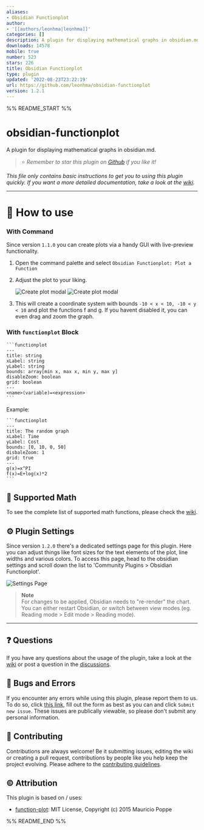 ```yaml
---
aliases:
- Obsidian Functionplot
author:
- '[[authors/leonhma|leonhma]]'
categories: []
description: A plugin for displaying mathematical graphs in obsidian.md.
downloads: 14578
mobile: true
number: 523
stars: 226
title: Obsidian Functionplot
type: plugin
updated: '2022-08-23T23:22:19'
url: https://github.com/leonhma/obsidian-functionplot
version: 1.2.1
---
```


%% README_START %%

# obsidian-functionplot

A plugin for displaying mathematical graphs in obsidian.md.

> ⭐ _Remember to star this plugin on [Github](https://github.com/leonhma/obsidian-functionplot) if you like it!_

_This file only contains basic instructions to get you to using this plugin quickly. If you want a more detailed documentation, take a look at the [wiki](https://github.com/leonhma/obsidian-functionplot/wiki)._

---

# 🔮 How to use

### With Command

Since version `1.1.0` you can create plots via a handy GUI with live-preview functionality.

1. Open the command palette and select `Obsidian Functionplot: Plot a Function`

2. Adjust the plot to your liking.

    ![Create plot modal](https://raw.githubusercontent.com/leonhma/obsidian-functionplot/HEAD/images/create-modal/light.png#gh-light-mode-only)
    ![Create plot modal](https://raw.githubusercontent.com/leonhma/obsidian-functionplot/HEAD/images/create-modal//dark.png#gh-dark-mode-only)

3. This will create a coordinate system with bounds `-10 < x < 10, -10 < y < 10` and plot the functions f and g. If you havent disabled it, you can even drag and zoom the graph.

<!--     ![Graph image](https://raw.githubusercontent.com/leonhma/obsidian-functionplot/HEAD/images/plot/light.png#gh-light-mode-only)
    ![Graph image](https://raw.githubusercontent.com/leonhma/obsidian-functionplot/HEAD/images/plot/dark.png#gh-dark-mode-only) -->

### With `functionplot` Block

````
```functionplot
---
title: string
xLabel: string
yLabel: string
bounds: array[min x, max x, min y, max y]
disableZoom: boolean
grid: boolean
---
<name>(variable)=<expression>
```
````

Example:

````
```functionplot
---
title: The random graph
xLabel: Time
yLabel: Cost
bounds: [0, 10, 0, 50]
disbaleZoom: 1
grid: true
---
g(x)=x^PI
f(x)=E+log(x)*2
```
````

## 🧮 Supported Math

To see the complete list of supported math functions, please check the [wiki](https://github.com/leonhma/obsidian-functionplot/wiki).

## ⚙ Plugin Settings

Since version `1.2.0` there's a dedicated settings page for this plugin. Here you can adjust things like font sizes for the text elements of the plot, line widths and various colors. To access this page, head to the obsidian settings and scroll down the list to 'Community Plugins > Obsidian Functionplot'.

![Settings Page](https://github.com/leonhma/obsidian-functionplot/blob/master/images/settings/dark.png)

> **Note**  
> For changes to be applied, Obsidian needs to "re-render" the chart. You can either restart Obsidian, or switch between view modes (eg. Reading mode > Edit mode > Reading mode).

---

## ❓ Questions

If you have any questions about the usage of the plugin, take a look at the [wiki](https://github.com/leonhma/obsidian-functionplot/wiki) or post a question in the [discussions](https://github.com/leonhma/obsidian-functionplot/discussions).

## 🐞 Bugs and Errors

If you encounter any errors while using this plugin, please report them to us. To do so, click [this link](https://github.com/leonhma/obsidian-functionplot/issues/new?assignees=leonhma&labels=bug&template=BUG_REPORT.yml), fill out the form as best as you can and click `Submit new issue`. These issues are publically viewable, so please don't submit any personal information.

## 🤝 Contributing

Contributions are always welcome! Be it submitting issues, editing the wiki or creating a pull request, contributions by people like you help keep the project evolving. Please adhere to the [contributing guidelines](CONTRIBUTING.md).

## ©️ Attribution

This plugin is based on / uses:

-   [function-plot](https://github.com/mauriciopoppe/function-plot): MIT License, Copyright (c) 2015 Mauricio Poppe


%% README_END %%